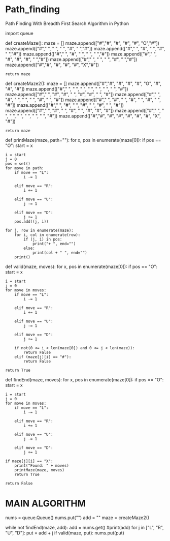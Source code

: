 # Path_finding
Path Finding With Breadth First Search Algorithm in Python


import queue


def createMaze():
    maze = []
    maze.append(["#","#", "#", "#", "#", "O","#"])
    maze.append(["#"," ", " ", " ", "#", " ","#"])
    maze.append(["#"," ", "#", " ", "#", " ","#"])
    maze.append(["#"," ", "#", " ", " ", " ","#"])
    maze.append(["#"," ", "#", "#", "#", " ","#"])
    maze.append(["#"," ", " ", " ", "#", " ","#"])
    maze.append(["#","#", "#", "#", "#", "X","#"])

    return maze

def createMaze2():
    maze = []
    maze.append(["#","#", "#", "#", "#", "O", "#", "#", "#"])
    maze.append(["#"," ", " ", " ", " ", " ", " ", " ", "#"])
    maze.append(["#"," ", "#", "#", " ", "#", "#", " ", "#"])
    maze.append(["#"," ", "#", " ", " ", " ", "#", " ", "#"])
    maze.append(["#"," ", "#", " ", "#", " ", "#", " ", "#"])
    maze.append(["#"," ", "#", " ", "#", " ", "#", " ", "#"])
    maze.append(["#"," ", "#", " ", "#", " ", "#", "#", "#"])
    maze.append(["#"," ", " ", " ", " ", " ", " ", " ", "#"])
    maze.append(["#","#", "#", "#", "#", "#", "#", "X", "#"])

    return maze


def printMaze(maze, path=""):
    for x, pos in enumerate(maze[0]):
        if pos == "O":
            start = x

    i = start
    j = 0
    pos = set()
    for move in path:
        if move == "L":
            i -= 1

        elif move == "R":
            i += 1

        elif move == "U":
            j -= 1

        elif move == "D":
            j += 1
        pos.add((j, i))
    
    for j, row in enumerate(maze):
        for i, col in enumerate(row):
            if (j, i) in pos:
                print("+ ", end="")
            else:
                print(col + " ", end="")
        print()
        


def valid(maze, moves):
    for x, pos in enumerate(maze[0]):
        if pos == "O":
            start = x

    i = start
    j = 0
    for move in moves:
        if move == "L":
            i -= 1

        elif move == "R":
            i += 1

        elif move == "U":
            j -= 1

        elif move == "D":
            j += 1

        if not(0 <= i < len(maze[0]) and 0 <= j < len(maze)):
            return False
        elif (maze[j][i] == "#"):
            return False

    return True


def findEnd(maze, moves):
    for x, pos in enumerate(maze[0]):
        if pos == "O":
            start = x

    i = start
    j = 0
    for move in moves:
        if move == "L":
            i -= 1

        elif move == "R":
            i += 1

        elif move == "U":
            j -= 1

        elif move == "D":
            j += 1

    if maze[j][i] == "X":
        print("Found: " + moves)
        printMaze(maze, moves)
        return True

    return False


# MAIN ALGORITHM

nums = queue.Queue()
nums.put("")
add = ""
maze  = createMaze2()

while not findEnd(maze, add): 
    add = nums.get()
    #print(add)
    for j in ["L", "R", "U", "D"]:
        put = add + j
        if valid(maze, put):
            nums.put(put)
